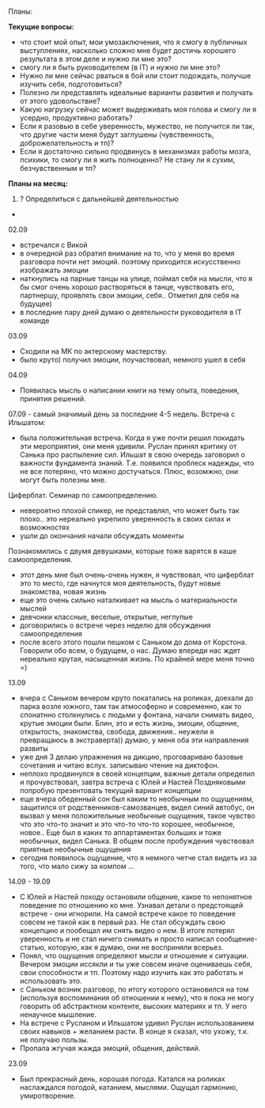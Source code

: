 Планы:

**Текущие вопросы:**
- что стоит мой опыт, мои умозаключения, что я смогу в публичных выступлениях, насколько сложно мне будет достичь хорошего результата в этом деле и нужно ли мне это?
- смогу ли я быть руководителем (в IT) и нужно ли мне это?
- Нужно ли мне сейчас рваться в бой или стоит подождать, получше изучить себя, подготовиться?
- Полезно ли представлять идеальные варианты развития и получать от этого удовольствие?
- Какую нагрузку сейчас может выдерживать моя голова и смогу ли я усердно, продуктивно работать?
- Если я разовью в себе уверенность, мужество, не получится ли так, что другие части меня будут заглушены (чувственность, доброжелательность и тп)?
- Если я достаточно сильно продвинусь в механизмах работы мозга, психики, то смогу ли я жить полноценно? Не стану ли я сухим, безчувственным и тп? 

**Планы на месяц:**

1. ? Определиться с дальнейшей деятельностью
- 

02.09
- встречался с Викой
 - в очередной раз обратил внимание на то, что у меня во время разговора почти нет эмоций. поэтому приходится искусственно изображать эмоции
 - наткнулись на парные танцы на улице, поймал себя на мысли, что я бы смог очень хорошо растворяться в танце, чувствовать его, партнершу, проявлять свои эмоции, себя.. Отметил для себя на будущее)
- в последние пару дней думаю о деятельности руководителя в IT команде

03.09
- Сходили на МК по актерскому мастерству. 
 - было круто) получил эмоции, поучаствовал, немного ушел в себя
 
04.09
- Появилась мысль о написании книги на тему опыта, поведения, принятия решений. 

07.09 - самый значимый день за последние 4-5 недель. 
Встреча с Ильшатом:
- была положительная встреча. Когда я уже почти решил покидать эти мероприятия, они меня удивили. Руслан принял критику от Санька про распыление сил. Ильшат в свою очередь заговорил о важности фундамента знаний. Т.е. появился проблеск надежды, что не все потеряно, что можно достучаться. Плюс, возомжно, они могут быть полезны мне.

Циферблат. Семинар по самоопределению.
- невероятно плохой спикер, не представлял, что может быть так плохо.. это нереально укрепило уверенность в своих силах и возможностях
- ушли до окончания начали обсуждать моменты

Познакомились с двумя девушками, которые тоже варятся в каше самоопределения. 
 - этот день мне был очень-очень нужен, я чувствовал, что циферблат это то место, где начнутся моя деятельность, будут новые знакомства, новая жизнь
 - еще это очень сильно наталкивает на мысль о материальности мыслей
 - девчонки классные, веселые, открытые, неглупые
 - договорились о встрече через неделю для обсуждения самоопределения
 - после всего этого пошли пешком с Саньком до дома от Корстона. Говорили обо всем, о будущем, о нас. Думаю впереди нас ждет нереально крутая, насыщенная жизнь. По крайней мере меня точно =)

13.09
- вчера с Саньком вечером круто покатались на роликах, доехали до парка возле южного, там так атмософерно и современно, как то спонатнно столкнулись с людьми у фонтана, начали снимать видео, крутые эмоции были. Блин, это и есть жизнь, эмоции, общение, открытость, знакомства, свобода, движения.. неужели я превращаюсь в экстраверта)) думаю, у меня оба эти направления развиты
- уже дня 3 делаю упражнения на дикцию, проговариваю базовые сочетания и читаю вслух. записываю чтение на диктофон.
- неплохо продвинулся в своей концепции, важные детали определил и прочувствовал, завтра встреча с Юлей и Настей Поздняковыми попробую презентовать текущий вариант концепции
- еще вчера обеденный сон был каким то необычным по ощущениям, защитился от родственников-самозванцев, видел синий автобус, он вызвал у меня положительные необычные ощущения, такое чувство что это что-то значит и это что-то что-то хорошее, необычное, новое.. Еще был в каких то аппартаментах больших и тоже необычных, видел Санька. В общем после пробуждения чувствовал приятные необычные ощущения
- сегодня появилось ощущение, что я немного четче стал видеть из за того, что мало сижу за компом
...

14.09 - 19.09
- С Юлей и Настей походу остановили общение, какое то непонятное поведение по отношению ко мне. Узнавал детали о предстоящей встрече - они игнорили. На самой встрече какое то поведение совсем не такой как в первый раз. Не стал обсуждать свою концепцию и пообещал им снять видео о нем. В итоге потерял уверенность и не стал ничего снимать и просто написал сообщение-статью, которую, как я думаю, они не восприняли всерьез.
- Понял, что ощущения определяют мысли и отношение к ситуации. Вечером эмоции иссякли и ты уже совсем иначе оцениваешь себя, свои способности и тп. Поэтому надо изучить как это работать и использовать это.
- с Саньком возник разговор, по итогу которого остановился на том (используя воспоминания об отношении к нему), что я пока не могу говорить об абстрактном контенте, высоких материях и тп. У него ненаучное мышление.
- На встрече с Русланом и Ильшатом удивил Руслан использованием своих навыков + желанием расти. В конце я сказал, что ухожу, т.к. не получаю пользы. 
- Пропала жгучая жажда эмоций, общения, действий. 

23.09
- Был прекрасный день, хорошая погода. Катался на роликах наслаждался погодой, катанием, мыслями. Ощущал гармонию, умиротворение.